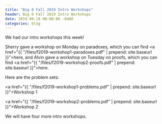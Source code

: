 ```yaml
---
title: "Big O Fall 2019 Intro Workshops"
header: Big O Fall 2019 Intro Workshops
date: 2019-09-10 00:00:00 -0400
categories: blog
---
```


We had our intro workshops this week!

Sherry gave a workshop on Monday on paradoxes, which you can find <a href="{{ "/files/f2019-workshop1-paradoxes.pdf" | prepend: site.baseurl }}">here</a>,
and Alvin gave a workshop on Tuesday on proofs, which you can find <a href="{{ "/files/f2019-workshop2-proofs.pdf" | prepend: site.baseurl }}">here</a>.

Here are the problem sets:

<a href="{{ "/files/f2019-workshop1-problems.pdf" | prepend: site.baseurl }}">Workshop 1</a>

<a href="{{ "/files/f2019-workshop2-problems.pdf" | prepend: site.baseurl }}">Workshop 2</a>

We will have four more intro workshops.
